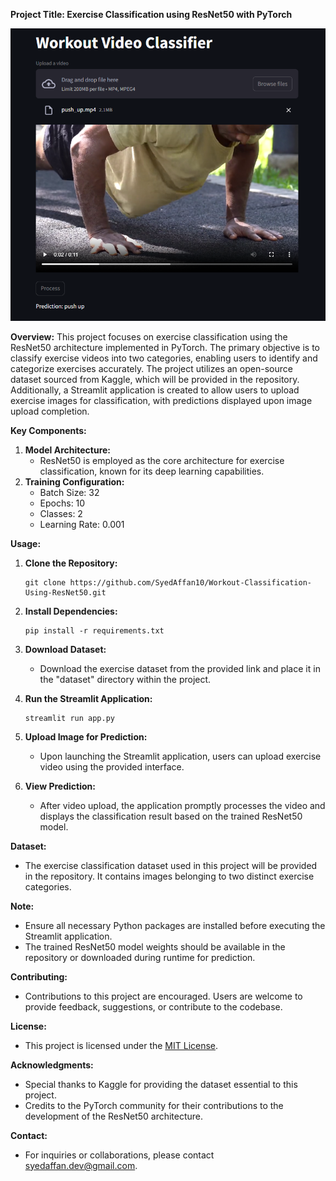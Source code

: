 **Project Title: Exercise Classification using ResNet50 with PyTorch**

![Project Demo](https://github.com/SyedAffan10/Workout-Classification-Using-ResNet50/blob/main/Demo_Image.PNG)

**Overview:**
This project focuses on exercise classification using the ResNet50 architecture implemented in PyTorch. The primary objective is to classify exercise videos into two categories, enabling users to identify and categorize exercises accurately. The project utilizes an open-source dataset sourced from Kaggle, which will be provided in the repository. Additionally, a Streamlit application is created to allow users to upload exercise images for classification, with predictions displayed upon image upload completion.

**Key Components:**
1. **Model Architecture:**  
   - ResNet50 is employed as the core architecture for exercise classification, known for its deep learning capabilities.
2. **Training Configuration:**  
   - Batch Size: 32  
   - Epochs: 10  
   - Classes: 2  
   - Learning Rate: 0.001  

**Usage:**
1. **Clone the Repository:**
   ```
   git clone https://github.com/SyedAffan10/Workout-Classification-Using-ResNet50.git
   ```

2. **Install Dependencies:**
   ```
   pip install -r requirements.txt
   ```

3. **Download Dataset:**
   - Download the exercise dataset from the provided link and place it in the "dataset" directory within the project.

4. **Run the Streamlit Application:**
   ```
   streamlit run app.py
   ```

5. **Upload Image for Prediction:**
   - Upon launching the Streamlit application, users can upload exercise video using the provided interface.

6. **View Prediction:**
   - After video upload, the application promptly processes the video and displays the classification result based on the trained ResNet50 model.

**Dataset:**
- The exercise classification dataset used in this project will be provided in the repository. It contains images belonging to two distinct exercise categories.

**Note:**
- Ensure all necessary Python packages are installed before executing the Streamlit application.
- The trained ResNet50 model weights should be available in the repository or downloaded during runtime for prediction.

**Contributing:**
- Contributions to this project are encouraged. Users are welcome to provide feedback, suggestions, or contribute to the codebase.

**License:**
- This project is licensed under the [MIT License](LICENSE).

**Acknowledgments:**
- Special thanks to Kaggle for providing the dataset essential to this project.
- Credits to the PyTorch community for their contributions to the development of the ResNet50 architecture.

**Contact:**
- For inquiries or collaborations, please contact [syedaffan.dev@gmail.com](mailto:syedaffan.dev@gmail.com).
